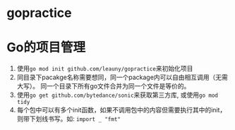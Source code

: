 # gopractice


# Go的项目管理

1. 使用`go mod init github.com/leauny/gopractice`来初始化项目
2. 同目录下pacakge名称需要想同，同一个package内可以自由相互调用（无需大写）。
   同一个目录下所有go文件合并为同一个文件是等价的。
3. 使用`go get github.com/bytedance/sonic`来获取第三方库, 或使用`go mod tidy`
4. 每个包中可以有多个init函数，如果不调用包中的内容但需要执行其中的init，则带下划线书写。如: `import _ "fmt"`
